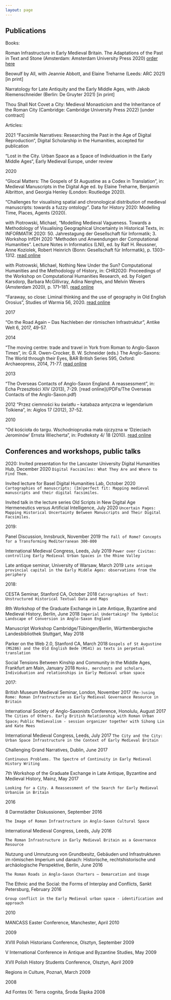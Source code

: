 ```yaml
---
layout: page
---
```



Publications
---

Books:

Roman Infrastructure in Early Medieval Britain. The Adaptations of the Past in Text and Stone (Amsterdam: Amsterdam University Press 2020) [order here](https://www.aup.nl/en/book/9789463727532/roman-infrastructure-in-early-medieval-britain)

Beowulf by All, with Jeannie Abbott, and Elaine Treharne (Leeds: ARC 2021) [in print]

Narratology for Late Antiquity and the Early Middle Ages, with Jakob Riemenschneider (Berlin: De Gruyter 2021) [in print]

Thou Shall Not Covet a City: Medieval Monasticism and the Inheritance of the Roman City (Cambridge: Cambridge University Press 2022) [under contract]



Articles:

2021
“Facsimile Narratives: Researching the Past in the Age of Digital Reproduction“, Digital Scholarship in the Humanities, accepted for publication

“Lost in the City. Urban Space as a Space of Individuation in the Early Middle Ages“, Early Medieval Europe, under review

2020

“Glocal Matters: The Gospels of St Augustine as a Codex in Translation”, in: Medieval Manuscripts in the Digital Age ed. by Elaine Treharne, Benjamin Albritton, and Georgia Henley (London: Routledge 2020).

 “Challenges for visualising spatial and chronological distribution of medieval manuscripts: towards a fuzzy ontology”. Data for History 2020: Modelling Time, Places, Agents (2020).
 
with Piotrowski, Michael, “Modelling Medieval Vagueness. Towards a Methodology of Visualising Geographical Uncertainty in Historical Texts, in: INFORMATIK 2020: 50. Jahrestagung der Gesellschaft für Informatik; 3. Workshop InfDH 2020 “Methoden und Anwendungen der Computational Humanities”. Lecture Notes in Informatics (LNI), ed. by Ralf H. Reussner, Anne Koziolek, Robert Heinrich (Bonn: Gesellschaft für Informatik), p. 1303–1312. [read online](https://doi.org/10.18420/inf2020_123)

with Piotrowski, Michael, Nothing New Under the Sun? Computational Humanities and the Methodology of History, in: CHR2020: Proceedings of the Workshop on Computational Humanities Research, ed. by Folgert Karsdorp, Barbara McGillivray, Adina Nerghes, and Melvin Wevers (Amsterdam 2020), p. 171–181. [read online](http://ceur-ws.org/Vol-2723/short16.pdf)

“Faraway, so close: Liminal thinking and the use of geography in Old English Orosius”, Studies of Warmia 56, 2020. [read online](https://czasopisma.uwm.edu.pl/index.php/sw/article/view/3252)

2017

“On the Road Again – Das Nachleben der römischen Infrastruktur”, Antike Welt 6, 2017, 49-57.

2014

“The moving centre: trade and travel in York from Roman to Anglo-Saxon Times”, in: G.R. Owen-Crocker,  B. W. Schneider (eds.)  The Anglo-Saxons: The World through their Eyes, BAR British Series 595, Oxford: Archaeopress, 2014, 71-77. [read online](/PDFs/York.pdf)

2013

“The Overseas Contacts of Anglo-Saxon England. A reassessment”, in: Echa Przeszłości XIV (2013), 7-29. [read online](/PDFs/The Overseas Contacts of the Anglo-Saxon.pdf)

2012
“Przez ciemności ku światłu – katabaza antyczna w legendarium Tolkiena”, in: Aiglos 17 (2012), 37-52.

2010

“Od kościoła do targu. Wschodniopruska mała ojczyzna w ‘Dzieciach Jerominów’ Ernsta Wiecherta”, in: Podteksty 4/ 18 (2010). [read online](http://podteksty.amu.edu.pl/podteksty/?action=dynamic&nr=19&dzial=4&id=410)

Conferences and workshops, public talks
---
2020:
Invited presentation for the Lancaster University Digital Humanities Hub, December 2020
`Digital Facsimiles: What They Are and Where to Find Them.`

Invited lecture for Basel Digital Humanities Lab, October 2020
`Cartographies of manuscripts: (Im)perfect fit: Mapping medieval manuscripts and their digital facsimiles.`

Invited talk in the lecture series Old Scripts in New Digital Age Hermeneutics versus Artificial Intelligence, July 2020
`Uncertain Pages: Mapping Historical Uncertainty Between Manuscripts and Their Digital Facsimiles.`

2019:

Panel Discussion, Innsbruck, November 2019
`The Fall of Rome? Concepts for a Transforming Mediterranean 300-800`

International Medieval Congress, Leeds, July 2019
`Power over Civitas: controlling Early Medieval Urban Spaces in the Rhine Valley`

Late antique seminar, University of Warsaw, March 2019
`Late antique provincial capital in the Early Middle Ages: observations from the periphery`

2018:

CESTA Seminar, Stanford CA, October 2018
`Catrographies of Text: Unstructured Historical Textual Data and Maps`

8th Workshop of the Graduate Exchange in Late Antique, Byzantine and Medieval History, Berlin, June 2018
`Imperial Undertaking? The Symbolic Landscape of Conversion in Anglo-Saxon England`

Manuscript Workshop Cambridge/Tübingen/Berlin, Württembergische Landesbibliothek Stuttgart, May 2018

Parker on the Web 2.0, Stanford CA, March 2018
`Gospels of St Augustine (MS286) and the Old English Bede (MS41) as texts in perpetual translation`

Social Tensions Between Kinship and Community in the Middle Ages, Frankfurt am Main, January 2018
`Monks, merchants and scholars. Individuation and relationships in Early Medieval urban space`

2017:

British Museum Medieval Seminar, London, November 2017
`(Re-)using Rome: Roman Infrastructure as Early Medieval Governance Resource in Britain`

International Society of Anglo-Saxonists Conference, Honolulu, August 2017
`The Cities of Others. Early British Relationship with Roman Urban Space;`
`Public Medievalism - session organizer together with Sihong Lin and Kate Mees`

International Medieval Congress, Leeds, July 2017
`The City and the City: Urban Space Infrastructure in the Context of Early Medieval Britain`

Challenging Grand Narratives, Dublin, June 2017

`Continuous Problems. The Spectre of Continuity in Early Medieval History Writing`

7th Workshop of the Graduate Exchange in Late Antique, Byzantine and Medieval History, Mainz, May 2017

`Looking for a City. A Reassessment of the Search for Early Medieval Urbanism in Britain`

2016

8 Darmstädter Diskussionen, September 2016

`The Image of Roman Infrastructure
in Anglo-Saxon Cultural Space`

International Medieval Congress, Leeds, July 2016

`The Roman Infrastructure in Early Medieval Britain as a Governance Resource`

Nutzung und Umnutzung von Grundbesitz, Gebäuden und Infrastrukturen im römischen Imperium und danach: Historische, rechtshistorische und archäologische Perspektive, Berlin, June 2016

`The Roman Roads in Anglo-Saxon Charters ‒ Demarcation and Usage`

The Ethnic and the Social: the Forms of Interplay and Conflicts, Sankt Petersburg, February 2016

`Group conflict in the Early Medieval urban space - identification and approach`

2010

MANCASS Easter Conference, Manchester, April 2010

2009

XVIII Polish Historians Conference, Olsztyn, September 2009

V International Conference in Antique and Byzantine Studies, May 2009

XVII Polish History Students Conference, Olsztyn, April 2009

Regions in Culture, Poznań, March 2009

2008

Ad Fontes IX: Terra cognita, Środa Śląska 2008

